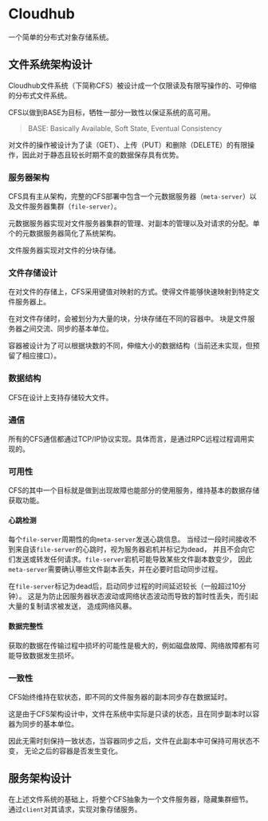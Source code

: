 # Cloudhub

一个简单的分布式对象存储系统。

## 文件系统架构设计

Cloudhub文件系统（下简称CFS）被设计成一个仅限读及有限写操作的、可伸缩的分布式文件系统。

CFS以做到BASE为目标，牺牲一部分一致性以保证系统的高可用。
> BASE: Basically Available, Soft State, Eventual Consistency

对文件的操作被设计为了读（GET）、上传（PUT）和删除（DELETE）的有限操作，因此对于静态且较长时期不变的数据保存具有优势。

### 服务器架构

CFS具有主从架构，完整的CFS部署中包含一个元数据服务器（`meta-server`）以及文件服务器集群（`file-server`）。

元数据服务器实现对文件服务器集群的管理、对副本的管理以及对请求的分配。单个的元数据服务器简化了系统架构。

文件服务器实现对文件的分块存储。

### 文件存储设计

在对文件的存储上，CFS采用键值对映射的方式。使得文件能够快速映射到特定文件服务器上。

在对文件存储时，会被划分为大量的块，分块存储在不同的容器中。
块是文件服务器之间交流、同步的基本单位。

容器被设计为了可以根据块数的不同，伸缩大小的数据结构（当前还未实现，但预留了相应接口）。

### 数据结构

CFS在设计上支持存储较大文件。

### 通信

所有的CFS通信都通过TCP/IP协议实现。具体而言，是通过RPC远程过程调用实现的。

### 可用性

CFS的其中一个目标就是做到出现故障也能部分的使用服务，维持基本的数据存储获取功能。

#### 心跳检测

每个`file-server`周期性的向`meta-server`发送心跳信息。
当经过一段时间接收不到来自该`file-server`的心跳时，视为服务器宕机并标记为dead，
并且不会向它们发送或转发任何请求。`file-server`宕机可能导致某些文件副本数变少，
因此`meta-server`需要确认哪些文件副本丢失，并在必要时启动同步过程。

在`file-server`标记为dead后，启动同步过程的时间延迟较长（一般超过10分钟）。
这是为防止因服务器状态波动或网络状态波动而导致的暂时性丢失，而引起大量的复制请求被发送，
造成网络风暴。

#### 数据完整性

获取的数据在传输过程中损坏的可能性是极大的，例如磁盘故障、网络故障都有可能导致数据发生损坏。

### 一致性

CFS始终维持在软状态，即不同的文件服务器的副本同步存在数据延时。

这是由于CFS架构设计中，文件在系统中实际是只读的状态，且在同步副本时以容器为同步的基本单位。

因此无需时刻保持一致状态，当容器同步之后，文件在此副本中可保持可用状态不变，
无论之后的容器是否发生变化。

## 服务架构设计

在上述文件系统的基础上，将整个CFS抽象为一个文件服务器，隐藏集群细节。
通过`client`对其请求，实现对象存储服务。


